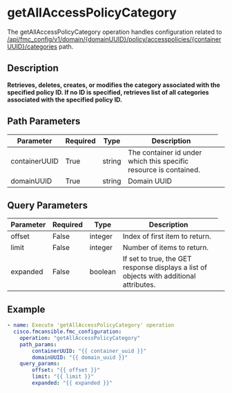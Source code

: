 # getAllAccessPolicyCategory

The getAllAccessPolicyCategory operation handles configuration related to [/api/fmc_config/v1/domain/{domainUUID}/policy/accesspolicies/{containerUUID}/categories](/paths//api/fmc_config/v1/domain/{domain_uuid}/policy/accesspolicies/{container_uuid}/categories.md) path.&nbsp;
## Description
**Retrieves, deletes, creates, or modifies the category associated with the specified policy ID. If no ID is specified, retrieves list of all categories associated with the specified policy ID.**

## Path Parameters
| Parameter | Required | Type | Description |
| --------- | -------- | ---- | ----------- |
| containerUUID | True | string <td colspan=3> The container id under which this specific resource is contained. |
| domainUUID | True | string <td colspan=3> Domain UUID |

## Query Parameters
| Parameter | Required | Type | Description |
| --------- | -------- | ---- | ----------- |
| offset | False | integer <td colspan=3> Index of first item to return. |
| limit | False | integer <td colspan=3> Number of items to return. |
| expanded | False | boolean <td colspan=3> If set to true, the GET response displays a list of objects with additional attributes. |

## Example
```yaml
- name: Execute 'getAllAccessPolicyCategory' operation
  cisco.fmcansible.fmc_configuration:
    operation: "getAllAccessPolicyCategory"
    path_params:
        containerUUID: "{{ container_uuid }}"
        domainUUID: "{{ domain_uuid }}"
    query_params:
        offset: "{{ offset }}"
        limit: "{{ limit }}"
        expanded: "{{ expanded }}"

```
